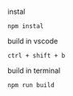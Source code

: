 
instal
````
npm instal
````

build in vscode
````
ctrl + shift + b
````

build in terminal
````
npm run build
````
